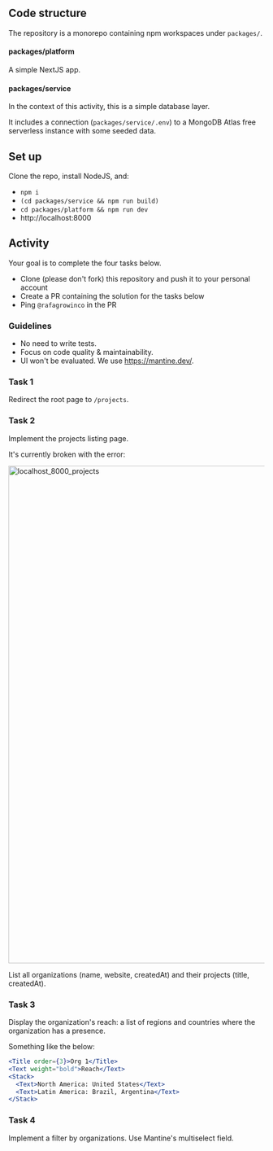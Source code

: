 ## Code structure

The repository is a monorepo containing npm workspaces under `packages/`.

#### packages/platform

A simple NextJS app.

#### packages/service

In the context of this activity, this is a simple database layer.

It includes a connection (`packages/service/.env`) to a MongoDB Atlas free serverless instance with some seeded data.

## Set up

Clone the repo, install NodeJS, and:

- `npm i`
- `(cd packages/service && npm run build)`
- `cd packages/platform && npm run dev`
- http://localhost:8000

## Activity

Your goal is to complete the four tasks below.

- Clone (please don't fork) this repository and push it to your personal account
- Create a PR containing the solution for the tasks below
- Ping `@rafagrowinco` in the PR

### Guidelines

- No need to write tests.
- Focus on code quality & maintainability.
- UI won't be evaluated. We use https://mantine.dev/.

### Task 1

Redirect the root page to `/projects`.

### Task 2

Implement the projects listing page.

It's currently broken with the error:

<img width="978" alt="localhost_8000_projects" src="https://github.com/GrowinCo/techtivity/assets/126191515/9c242066-cba4-4a52-8613-76af08f32b4b">

List all organizations (name, website, createdAt) and their projects (title, createdAt).

### Task 3

Display the organization's reach: a list of regions and countries where the organization has a presence.

Something like the below:

```jsx
<Title order={3}>Org 1</Title>
<Text weight="bold">Reach</Text>
<Stack>
  <Text>North America: United States</Text>
  <Text>Latin America: Brazil, Argentina</Text>
</Stack>
```

### Task 4

Implement a filter by organizations. Use Mantine's multiselect field.

